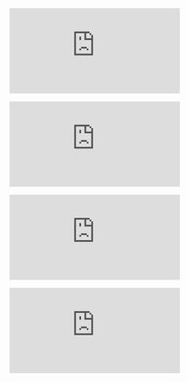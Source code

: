 ![Spatial Analysis GRP 0.05](https://ken011001.github.io/Chinese_Regional_Clusters/Spatial%20Analysis_0.05.html)

![Spatial Analysis GRP 0.10](https://ken011001.github.io/Chinese_Regional_Clusters/Spatial%20Analysis_0.10.html)

![Spatial Analysis GRPpc 0.05](https://ken011001.github.io/Chinese_Regional_Clusters/Spatial%20Analysis_GRPpc_0.05.html)

![Spatial Analysis GRPpc 0.10](https://ken011001.github.io/Chinese_Regional_Clusters/Spatial%20Analysis_GRPpc_0.05.html)


